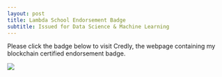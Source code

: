```yaml
---
layout: post
title: Lambda School Endorsement Badge
subtitle: Issued for Data Science & Machine Learning
---
```


<p align="left">
Please click the badge below to visit Credly, the webpage containing my blockchain certified endorsement badge.
</p>

[<img src="https://images.credly.com/size/340x340/images/a42aeb1e-e75a-44b1-9493-53bec90fcc33/lambda-badge-data-science.png">](https://www.credly.com/badges/cbea7568-bb45-470a-89af-1afaca8790f7/linked_in)


